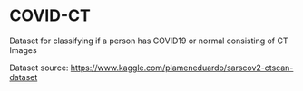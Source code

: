 # COVID-CT
Dataset for classifying if a person has COVID19 or normal consisting of CT Images

Dataset source: https://www.kaggle.com/plameneduardo/sarscov2-ctscan-dataset

